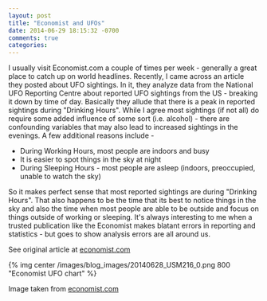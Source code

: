 ```yaml
---
layout: post
title: "Economist and UFOs"
date: 2014-06-29 18:15:32 -0700
comments: true
categories: 
---
```


I usually visit Economist.com a couple of times per week - generally a great place to catch up on world headlines.  Recently, I came across an article they posted about UFO sightings.  In it, they analyze data from the National UFO Reporting Centre about reported UFO sightings from the US - breaking it down by time of day.  Basically they allude that there is a peak in reported sightings during "Drinking Hours".  While I agree most sightings (if not all) do require some added influence of some sort (i.e. alcohol) - there are confounding variables that may also lead to increased sightings in the evenings.  A few additional reasons include - 

- During Working Hours, most people are indoors and busy 
- It is easier to spot things in the sky at night 
- During Sleeping Hours - most people are asleep (indoors, preoccupied, unable to watch the sky)

So it makes perfect sense that most reported sightings are during "Drinking Hours".  That also happens to be the time that its best to notice things in the sky and also the time when most people are able to be outside and focus on things outside of working or sleeping.  It's always interesting to me when a trusted publication like the Economist makes blatant errors in reporting and statistics - but goes to show analysis errors are all around us.

<!-- more -->

See original article at [economist.com](http://www.economist.com/news/united-states/21605918-everything-you-need-know-about-ufos-0)

{% img center /images/blog_images/20140628_USM216_0.png 800 "Economist UFO chart" %}

Image taken from [economist.com](http://www.economist.com/news/united-states/21605918-everything-you-need-know-about-ufos-0)
